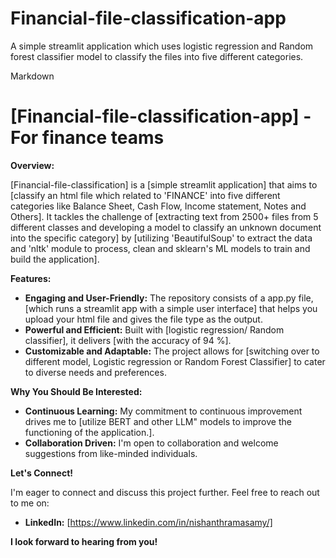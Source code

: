 # Financial-file-classification-app
A simple streamlit application which uses logistic regression and Random forest classifier model to classify the files into five different categories.

Markdown
#  [Financial-file-classification-app] - For finance teams

**Overview:**

[Financial-file-classification] is a [simple streamlit application] that aims to [classify an html file which related to 'FINANCE' into five different categories like Balance Sheet, Cash Flow, Income statement, Notes and Others]. It tackles the challenge of [extracting text from 2500+ files from 5 different classes and developing a model to classify an unknown document into the specific category] by [utilizing 'BeautifulSoup' to extract the data and 'nltk' module to process, clean and sklearn's ML models to train and build the application].

**Features:**

*  **Engaging and User-Friendly:** The repository consists of a app.py file, [which runs a streamlit app with a simple user interface] that helps you upload your html file and gives the file type as the output.
*  **Powerful and Efficient:** Built with [logistic regression/ Random classifier], it delivers [with the accuracy of 94 %].
*  **Customizable and Adaptable:** The project allows for [switching over to different model, Logistic regression or Random Forest Classifier] to cater to diverse needs and preferences.

**Why You Should Be Interested:**

*  **Continuous Learning:** My commitment to continuous improvement drives me to [utilize BERT and other LLM" models to improve the functioning of the application.].
*  **Collaboration Driven:** I'm open to collaboration and welcome suggestions from like-minded individuals.

**Let's Connect!**

I'm eager to connect and discuss this project further. Feel free to reach out to me on:
*  **LinkedIn:** [https://www.linkedin.com/in/nishanthramasamy/]

**I look forward to hearing from you!**

